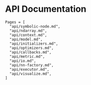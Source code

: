 <!--- Licensed to the Apache Software Foundation (ASF) under one -->
<!--- or more contributor license agreements.  See the NOTICE file -->
<!--- distributed with this work for additional information -->
<!--- regarding copyright ownership.  The ASF licenses this file -->
<!--- to you under the Apache License, Version 2.0 (the -->
<!--- "License"); you may not use this file except in compliance -->
<!--- with the License.  You may obtain a copy of the License at -->

<!---   http://www.apache.org/licenses/LICENSE-2.0 -->

<!--- Unless required by applicable law or agreed to in writing, -->
<!--- software distributed under the License is distributed on an -->
<!--- "AS IS" BASIS, WITHOUT WARRANTIES OR CONDITIONS OF ANY -->
<!--- KIND, either express or implied.  See the License for the -->
<!--- specific language governing permissions and limitations -->
<!--- under the License. -->

# API Documentation

```@contents
Pages = [
  "api/symbolic-node.md",
  "api/ndarray.md",
  "api/context.md",
  "api/model.md",
  "api/initializers.md",
  "api/optimizers.md",
  "api/callbacks.md",
  "api/metric.md",
  "api/io.md",
  "api/nn-factory.md",
  "api/executor.md",
  "api/visualize.md",
]
```
